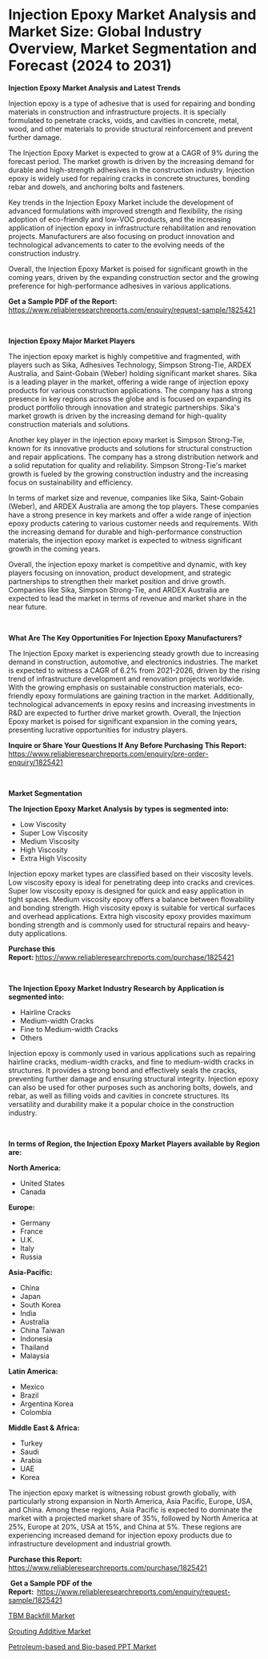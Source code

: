 <p><h1>Injection Epoxy Market Analysis and Market Size: Global Industry Overview, Market Segmentation and Forecast (2024 to 2031)</h1></p><p><strong>Injection Epoxy Market Analysis and Latest Trends</strong></p>
<p><p>Injection epoxy is a type of adhesive that is used for repairing and bonding materials in construction and infrastructure projects. It is specially formulated to penetrate cracks, voids, and cavities in concrete, metal, wood, and other materials to provide structural reinforcement and prevent further damage.</p><p>The Injection Epoxy Market is expected to grow at a CAGR of 9% during the forecast period. The market growth is driven by the increasing demand for durable and high-strength adhesives in the construction industry. Injection epoxy is widely used for repairing cracks in concrete structures, bonding rebar and dowels, and anchoring bolts and fasteners.</p><p>Key trends in the Injection Epoxy Market include the development of advanced formulations with improved strength and flexibility, the rising adoption of eco-friendly and low-VOC products, and the increasing application of injection epoxy in infrastructure rehabilitation and renovation projects. Manufacturers are also focusing on product innovation and technological advancements to cater to the evolving needs of the construction industry.</p><p>Overall, the Injection Epoxy Market is poised for significant growth in the coming years, driven by the expanding construction sector and the growing preference for high-performance adhesives in various applications.</p></p>
<p><strong>Get a Sample PDF of the Report:&nbsp;</strong> <a href="https://www.reliableresearchreports.com/enquiry/request-sample/1825421">https://www.reliableresearchreports.com/enquiry/request-sample/1825421</a></p>
<p>&nbsp;</p>
<p><strong>Injection Epoxy Major Market Players</strong></p>
<p><p>The injection epoxy market is highly competitive and fragmented, with players such as Sika, Adhesives Technology, Simpson Strong-Tie, ARDEX Australia, and Saint-Gobain (Weber) holding significant market shares. Sika is a leading player in the market, offering a wide range of injection epoxy products for various construction applications. The company has a strong presence in key regions across the globe and is focused on expanding its product portfolio through innovation and strategic partnerships. Sika's market growth is driven by the increasing demand for high-quality construction materials and solutions.</p><p>Another key player in the injection epoxy market is Simpson Strong-Tie, known for its innovative products and solutions for structural construction and repair applications. The company has a strong distribution network and a solid reputation for quality and reliability. Simpson Strong-Tie's market growth is fueled by the growing construction industry and the increasing focus on sustainability and efficiency.</p><p>In terms of market size and revenue, companies like Sika, Saint-Gobain (Weber), and ARDEX Australia are among the top players. These companies have a strong presence in key markets and offer a wide range of injection epoxy products catering to various customer needs and requirements. With the increasing demand for durable and high-performance construction materials, the injection epoxy market is expected to witness significant growth in the coming years.</p><p>Overall, the injection epoxy market is competitive and dynamic, with key players focusing on innovation, product development, and strategic partnerships to strengthen their market position and drive growth. Companies like Sika, Simpson Strong-Tie, and ARDEX Australia are expected to lead the market in terms of revenue and market share in the near future.</p></p>
<p>&nbsp;</p>
<p><strong>What Are The Key Opportunities For Injection Epoxy Manufacturers?</strong></p>
<p><p>The Injection Epoxy market is experiencing steady growth due to increasing demand in construction, automotive, and electronics industries. The market is expected to witness a CAGR of 6.2% from 2021-2026, driven by the rising trend of infrastructure development and renovation projects worldwide. With the growing emphasis on sustainable construction materials, eco-friendly epoxy formulations are gaining traction in the market. Additionally, technological advancements in epoxy resins and increasing investments in R&D are expected to further drive market growth. Overall, the Injection Epoxy market is poised for significant expansion in the coming years, presenting lucrative opportunities for industry players.</p></p>
<p><strong>Inquire or Share Your Questions If Any Before Purchasing This Report:</strong> <a href="https://www.reliableresearchreports.com/enquiry/pre-order-enquiry/1825421">https://www.reliableresearchreports.com/enquiry/pre-order-enquiry/1825421</a></p>
<p>&nbsp;</p>
<p><strong>Market Segmentation</strong></p>
<p><strong>The Injection Epoxy Market Analysis by types is segmented into:</strong></p>
<p><ul><li>Low Viscosity</li><li>Super Low Viscosity</li><li>Medium Viscosity</li><li>High Viscosity</li><li>Extra High Viscosity</li></ul></p>
<p><p>Injection epoxy market types are classified based on their viscosity levels. Low viscosity epoxy is ideal for penetrating deep into cracks and crevices. Super low viscosity epoxy is designed for quick and easy application in tight spaces. Medium viscosity epoxy offers a balance between flowability and bonding strength. High viscosity epoxy is suitable for vertical surfaces and overhead applications. Extra high viscosity epoxy provides maximum bonding strength and is commonly used for structural repairs and heavy-duty applications.</p></p>
<p><strong>Purchase this Report:&nbsp;</strong><a href="https://www.reliableresearchreports.com/purchase/1825421">https://www.reliableresearchreports.com/purchase/1825421</a></p>
<p>&nbsp;</p>
<p><strong>The Injection Epoxy Market Industry Research by Application is segmented into:</strong></p>
<p><ul><li>Hairline Cracks</li><li>Medium-width Cracks</li><li>Fine to Medium-width Cracks</li><li>Others</li></ul></p>
<p><p>Injection epoxy is commonly used in various applications such as repairing hairline cracks, medium-width cracks, and fine to medium-width cracks in structures. It provides a strong bond and effectively seals the cracks, preventing further damage and ensuring structural integrity. Injection epoxy can also be used for other purposes such as anchoring bolts, dowels, and rebar, as well as filling voids and cavities in concrete structures. Its versatility and durability make it a popular choice in the construction industry.</p></p>
<p>&nbsp;</p>
<p><strong>In terms of Region, the Injection Epoxy Market Players available by Region are:</strong></p>
<p>
    <p> <strong> North America: </strong>
        <ul>
            <li>United States</li>
            <li>Canada</li>
        </ul>
        </p> 
    <p> <strong> Europe: </strong>
        <ul>
            <li>Germany</li>
            <li>France</li>
            <li>U.K.</li>
            <li>Italy</li>
            <li>Russia</li>
        </ul>
        </p> 
    <p> <strong> Asia-Pacific: </strong>
        <ul>
            <li>China</li>
            <li>Japan</li>
            <li>South Korea</li>
            <li>India</li>
            <li>Australia</li>
            <li>China Taiwan</li>
            <li>Indonesia</li>
            <li>Thailand</li>
            <li>Malaysia</li>
        </ul>
        </p> 
    <p> <strong> Latin America: </strong>
        <ul>
            <li>Mexico</li>
            <li>Brazil</li>
            <li>Argentina Korea</li>
            <li>Colombia</li>
        </ul>
        </p> 
    <p> <strong> Middle East & Africa: </strong>
        <ul>
            <li>Turkey</li>
            <li>Saudi</li>
            <li>Arabia</li>
            <li>UAE</li>
            <li>Korea</li>
        </ul>
    </p>
    </p>
<p><p>The injection epoxy market is witnessing robust growth globally, with particularly strong expansion in North America, Asia Pacific, Europe, USA, and China. Among these regions, Asia Pacific is expected to dominate the market with a projected market share of 35%, followed by North America at 25%, Europe at 20%, USA at 15%, and China at 5%. These regions are experiencing increased demand for injection epoxy products due to infrastructure development and industrial growth.</p></p>
<p><strong>Purchase this Report: </strong><a href="https://www.reliableresearchreports.com/purchase/1825421">https://www.reliableresearchreports.com/purchase/1825421</a></p>
<p>&nbsp;<strong>Get a Sample PDF of the Report:&nbsp;&nbsp;</strong><a href="https://www.reliableresearchreports.com/enquiry/request-sample/1825421">https://www.reliableresearchreports.com/enquiry/request-sample/1825421</a></p>
<p><strong></strong></p>
<p><p><a href="https://view.publitas.com/reportprime-1/tbm-backfill-market-research-report-provides-critical-insights-that-can-help-shape-business-development-and-investment-strategies/">TBM Backfill Market</a></p><p><a href="https://view.publitas.com/reportprime-1/grouting-additive-market-size-market-trends-and-growth-outlook-forecasted-for-period-from-2023-to-2030/">Grouting Additive Market</a></p><p><a href="https://view.publitas.com/reportprime-1/petroleum-based-and-bio-based-ppt-market-size-share-trends-analysis-report-by-material-by-type-by-end-user-by-region-and-segment-forecasts-2023-2030/">Petroleum-based and Bio-based PPT Market</a></p></p>